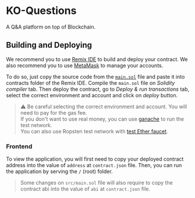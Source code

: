# KO-Questions

A Q&A platform on top of Blockchain.

## Building and Deploying

We recommend you to use [Remix IDE](https://remix.ethereum.org/) to build and deploy your contract.
We also recommend you to use [MetaMask](https://metamask.io/) to manage your accounts.

To do so, just copy the source code from the [`main.sol`](src/main.sol) file and paste it into contracts folder of the Remix IDE.
Compile the `main.sol` file on *Solidity compiler* tab.
Then deploy the contract, go to *Deploy & run transactions* tab, select the correct environment and account and click on *deploy* button.

> ⚠️ Be careful selecting the correct environment and account. You will need to pay for the gas fee.\
> If you don't want to use real money, you can use [ganache](https://trufflesuite.com/ganache/) to run the test network.\
> You can also use Ropsten test network with [test Ether faucet](https://faucet.ropsten.be/).

### Frontend
To view the application, you will first need to copy your deployed contract address into the value of `address` at `contract.json` file.
Then, you can run the application by serving the `/` (root) folder.
> Some changes on `src/main.sol` file will also require to copy the contract abi into the value of `abi` at `contract.json` file.
